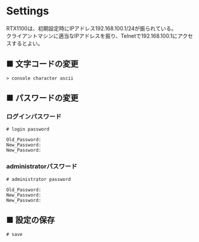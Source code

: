 # Settings
RTX1100は、初期設定時にIPアドレス192.168.100.1/24が振られている。  
クライアントマシンに適当なIPアドレスを振り、Telnetで192.168.100.1にアクセスするとよい。

## ■ 文字コードの変更
```
> console character ascii
```

## ■ パスワードの変更
### ログインパスワード
```
# login password
```
```
Old_Password: 
New_Password: 
New_Password: 
```
### administratorパスワード
```
# administrator password
```
```
Old_Password: 
New_Password: 
New_Password: 
```

## ■ 設定の保存
```
# save
```
